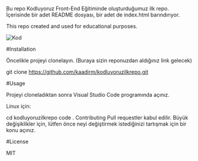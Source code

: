 Bu repo Kodluyoruz Front-End Eğitiminde oluşturduğumuz ilk repo. İçerisinde bir adet README dosyası, bir adet de index.html barındırıyor.

This repo created and used for educational purposes.

![Kod](https://github.com/Kaadirm/kodluyoruzilkrepo/assets/141996672/51b21278-5370-4244-baf0-bccffc1e9a4a)


#Installation

Öncelikle projeyi clonelayın. (Buraya sizin reponuzdan aldığınız link gelecek)

git clone https://github.com/kaadirm/kodluyoruzilkrepo.git

#Usage

Projeyi cloneladıktan sonra Visual Studio Code programında açınız.

Linux için:

cd kodluyoruzilkrepo
code .
Contributing
Pull requestler kabul edilir. Büyük değişiklikler için, lütfen önce neyi değiştirmek istediğinizi tartışmak için bir konu açınız.

#License

MIT
